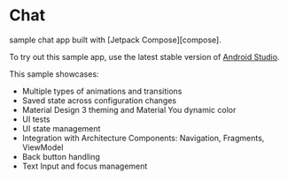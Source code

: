 # Chat 
sample chat app built with [Jetpack Compose][compose].

To try out this sample app, use the latest stable version
of [Android Studio](https://developer.android.com/studio).


This sample showcases:

* Multiple types of animations and transitions
* Saved state across configuration changes
* Material Design 3 theming and Material You dynamic color
* UI tests
* UI state management
* Integration with Architecture Components: Navigation, Fragments, ViewModel
* Back button handling
* Text Input and focus management
